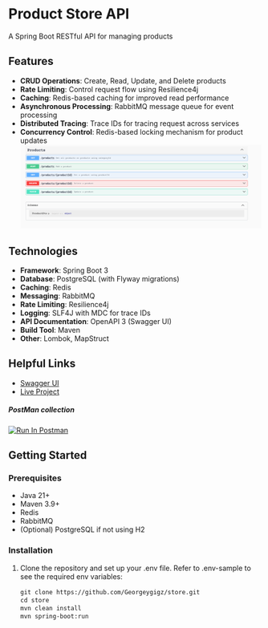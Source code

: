 # Product Store API

A Spring Boot RESTful API for managing products

## Features

- **CRUD Operations**: Create, Read, Update, and Delete products
- **Rate Limiting**: Control request flow using Resilience4j
- **Caching**: Redis-based caching for improved read performance
- **Asynchronous Processing**: RabbitMQ message queue for event processing
- **Distributed Tracing**: Trace IDs for tracing request across services
- **Concurrency Control**: Redis-based locking mechanism for product updates
![img.png](img.png)

## Technologies

- **Framework**: Spring Boot 3
- **Database**: PostgreSQL (with Flyway migrations)
- **Caching**: Redis
- **Messaging**: RabbitMQ
- **Rate Limiting**: Resilience4j
- **Logging**: SLF4J with MDC for trace IDs
- **API Documentation**: OpenAPI 3 (Swagger UI)
- **Build Tool**: Maven
- **Other**: Lombok, MapStruct

## Helpful Links

- [Swagger UI](https://store-production-ca79.up.railway.app/swagger-ui/index.html#/)
- [Live Project](https://store-production-ca79.up.railway.app)

##### PostMan collection 
[<img src="https://run.pstmn.io/button.svg" alt="Run In Postman" style="width: 128px; height: 32px;">](https://app.getpostman.com/run-collection/5283750-c6d12049-3be4-44ed-b124-0ef580d2d923?action=collection%2Ffork&source=rip_markdown&collection-url=entityId%3D5283750-c6d12049-3be4-44ed-b124-0ef580d2d923%26entityType%3Dcollection%26workspaceId%3D9ca7619c-09ab-49a2-86e0-f424b8ab5734#?env%5BProd%5D=W3sia2V5IjoiYmFzZVVybCIsInZhbHVlIjoiaHR0cHM6Ly9zdG9yZS1wcm9kdWN0aW9uLWNhNzkudXAucmFpbHdheS5hcHAiLCJlbmFibGVkIjp0cnVlLCJ0eXBlIjoiZGVmYXVsdCJ9XQ==)



## Getting Started

### Prerequisites

- Java 21+
- Maven 3.9+
- Redis
- RabbitMQ
- (Optional) PostgreSQL if not using H2

### Installation

1. Clone the repository and set up your .env file. Refer to .env-sample to see the required env variables:
   ```
   git clone https://github.com/Georgeygigz/store.git
   cd store
   mvn clean install
   mvn spring-boot:run
